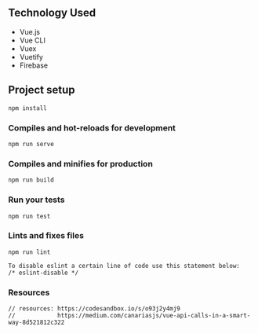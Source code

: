 ## Technology Used

* Vue.js
* Vue CLI
* Vuex
* Vuetify
* Firebase

## Project setup
```
npm install
```

### Compiles and hot-reloads for development
```
npm run serve
```

### Compiles and minifies for production
```
npm run build
```

### Run your tests
```
npm run test
```

### Lints and fixes files
```
npm run lint

To disable eslint a certain line of code use this statement below:
/* eslint-disable */
```

### Resources
```aidl
// resources: https://codesandbox.io/s/o93j2y4mj9
//            https://medium.com/canariasjs/vue-api-calls-in-a-smart-way-8d521812c322

```

